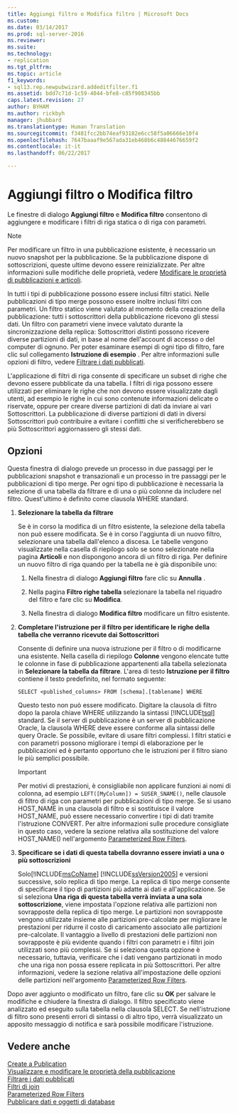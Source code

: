 ```yaml
---
title: Aggiungi filtro o Modifica filtro | Microsoft Docs
ms.custom: 
ms.date: 03/14/2017
ms.prod: sql-server-2016
ms.reviewer: 
ms.suite: 
ms.technology:
- replication
ms.tgt_pltfrm: 
ms.topic: article
f1_keywords:
- sql13.rep.newpubwizard.addeditfilter.f1
ms.assetid: bdd7c71d-1c59-4044-bfe8-c85f908345bb
caps.latest.revision: 27
author: BYHAM
ms.author: rickbyh
manager: jhubbard
ms.translationtype: Human Translation
ms.sourcegitcommit: f3481fcc2bb74eaf93182e6cc58f5a06666e10f4
ms.openlocfilehash: 7647baaaf9e567ada31eb468b6c48844676659f2
ms.contentlocale: it-it
ms.lasthandoff: 06/22/2017

---
```

# <a name="add-or-edit-filter"></a>Aggiungi filtro o Modifica filtro
  Le finestre di dialogo **Aggiungi filtro** e **Modifica filtro** consentono di aggiungere e modificare i filtri di riga statica o di riga con parametri.  
  
> [!NOTE]  
>  Per modificare un filtro in una pubblicazione esistente, è necessario un nuovo snapshot per la pubblicazione. Se la pubblicazione dispone di sottoscrizioni, queste ultime devono essere reinizializzate. Per altre informazioni sulle modifiche delle proprietà, vedere [Modificare le proprietà di pubblicazioni e articoli](../../relational-databases/replication/publish/change-publication-and-article-properties.md).  
  
 In tutti i tipi di pubblicazione possono essere inclusi filtri statici. Nelle pubblicazioni di tipo merge possono essere inoltre inclusi filtri con parametri. Un filtro statico viene valutato al momento della creazione della pubblicazione: tutti i sottoscrittori della pubblicazione ricevono gli stessi dati. Un filtro con parametri viene invece valutato durante la sincronizzazione della replica: Sottoscrittori distinti possono ricevere diverse partizioni di dati, in base al nome dell'account di accesso o del computer di ognuno. Per poter esaminare esempi di ogni tipo di filtro, fare clic sul collegamento **Istruzione di esempio** . Per altre informazioni sulle opzioni di filtro, vedere [Filtrare i dati pubblicati](../../relational-databases/replication/publish/filter-published-data.md).  
  
 L'applicazione di filtri di riga consente di specificare un subset di righe che devono essere pubblicate da una tabella. I filtri di riga possono essere utilizzati per eliminare le righe che non devono essere visualizzate dagli utenti, ad esempio le righe in cui sono contenute informazioni delicate o riservate, oppure per creare diverse partizioni di dati da inviare ai vari Sottoscrittori. La pubblicazione di diverse partizioni di dati in diversi Sottoscrittori può contribuire a evitare i conflitti che si verificherebbero se più Sottoscrittori aggiornassero gli stessi dati.  
  
## <a name="options"></a>Opzioni  
 Questa finestra di dialogo prevede un processo in due passaggi per le pubblicazioni snapshot e transazionali e un processo in tre passaggi per le pubblicazioni di tipo merge. Per ogni tipo di pubblicazione è necessaria la selezione di una tabella da filtrare e di una o più colonne da includere nel filtro. Quest'ultimo è definito come clausola WHERE standard.  
  
1.  **Selezionare la tabella da filtrare**  
  
     Se è in corso la modifica di un filtro esistente, la selezione della tabella non può essere modificata. Se è in corso l'aggiunta di un nuovo filtro, selezionare una tabella dall'elenco a discesa. Le tabelle vengono visualizzate nella casella di riepilogo solo se sono selezionate nella pagina **Articoli** e non dispongono ancora di un filtro di riga. Per definire un nuovo filtro di riga quando per la tabella ne è già disponibile uno:  
  
    1.  Nella finestra di dialogo **Aggiungi filtro** fare clic su **Annulla** .  
  
    2.  Nella pagina **Filtro righe tabella** selezionare la tabella nel riquadro del filtro e fare clic su **Modifica**.  
  
    3.  Nella finestra di dialogo **Modifica filtro** modificare un filtro esistente.  
  
2.  **Completare l'istruzione per il filtro per identificare le righe della tabella che verranno ricevute dai Sottoscrittori**  
  
     Consente di definire una nuova istruzione per il filtro o di modificarne una esistente. Nella casella di riepilogo **Colonne** vengono elencate tutte le colonne in fase di pubblicazione appartenenti alla tabella selezionata in **Selezionare la tabella da filtrare**. L'area di testo **Istruzione per il filtro** contiene il testo predefinito, nel formato seguente:  
  
     `SELECT <published_columns> FROM [schema].[tablename] WHERE`  
  
     Questo testo non può essere modificato. Digitare la clausola di filtro dopo la parola chiave WHERE utilizzando la sintassi [!INCLUDE[tsql](../../includes/tsql-md.md)] standard. Se il server di pubblicazione è un server di pubblicazione Oracle, la clausola WHERE deve essere conforme alla sintassi delle query Oracle. Se possibile, evitare di usare filtri complessi. I filtri statici e con parametri possono migliorare i tempi di elaborazione per le pubblicazioni ed è pertanto opportuno che le istruzioni per il filtro siano le più semplici possibile.  
  
    > [!IMPORTANT]  
    >  Per motivi di prestazioni, è consigliabile non applicare funzioni ai nomi di colonna, ad esempio `LEFT([MyColumn]) = SUSER_SNAME()`, nelle clausole di filtro di riga con parametri per pubblicazioni di tipo merge. Se si usano HOST_NAME in una clausola di filtro e si sostituisce il valore HOST_NAME, può essere necessario convertire i tipi di dati tramite l'istruzione CONVERT. Per altre informazioni sulle procedure consigliate in questo caso, vedere la sezione relativa alla sostituzione del valore HOST_NAME() nell'argomento [Parameterized Row Filters](../../relational-databases/replication/merge/parameterized-filters-parameterized-row-filters.md).  
  
3.  **Specificare se i dati di questa tabella dovranno essere inviati a una o più sottoscrizioni**  
  
     Solo[!INCLUDE[msCoName](../../includes/msconame-md.md)] [!INCLUDE[ssVersion2005](../../includes/ssversion2005-md.md)] e versioni successive, solo replica di tipo merge. La replica di tipo merge consente di specificare il tipo di partizioni più adatte ai dati e all'applicazione. Se si seleziona **Una riga di questa tabella verrà inviata a una sola sottoscrizione**, viene impostata l'opzione relativa alle partizioni non sovrapposte della replica di tipo merge. Le partizioni non sovrapposte vengono utilizzate insieme alle partizioni pre-calcolate per migliorare le prestazioni per ridurre il costo di caricamento associato alle partizioni pre-calcolate. Il vantaggio a livello di prestazioni delle partizioni non sovrapposte è più evidente quando i filtri con parametri e i filtri join utilizzati sono più complessi. Se si seleziona questa opzione è necessario, tuttavia, verificare che i dati vengano partizionati in modo che una riga non possa essere replicata in più Sottoscrittori. Per altre informazioni, vedere la sezione relativa all'impostazione delle opzioni delle partizioni nell'argomento [Parameterized Row Filters](../../relational-databases/replication/merge/parameterized-filters-parameterized-row-filters.md).  
  
 Dopo aver aggiunto o modificato un filtro, fare clic su **OK** per salvare le modifiche e chiudere la finestra di dialogo. Il filtro specificato viene analizzato ed eseguito sulla tabella nella clausola SELECT. Se nell'istruzione di filtro sono presenti errori di sintassi o di altro tipo, verrà visualizzato un apposito messaggio di notifica e sarà possibile modificare l'istruzione.  
  
## <a name="see-also"></a>Vedere anche  
 [Create a Publication](../../relational-databases/replication/publish/create-a-publication.md)   
 [Visualizzare e modificare le proprietà della pubblicazione](../../relational-databases/replication/publish/view-and-modify-publication-properties.md)   
 [Filtrare i dati pubblicati](../../relational-databases/replication/publish/filter-published-data.md)   
 [Filtri di join](../../relational-databases/replication/merge/join-filters.md)   
 [Parameterized Row Filters](../../relational-databases/replication/merge/parameterized-filters-parameterized-row-filters.md)   
 [Pubblicare dati e oggetti di database](../../relational-databases/replication/publish/publish-data-and-database-objects.md)  
  
  
